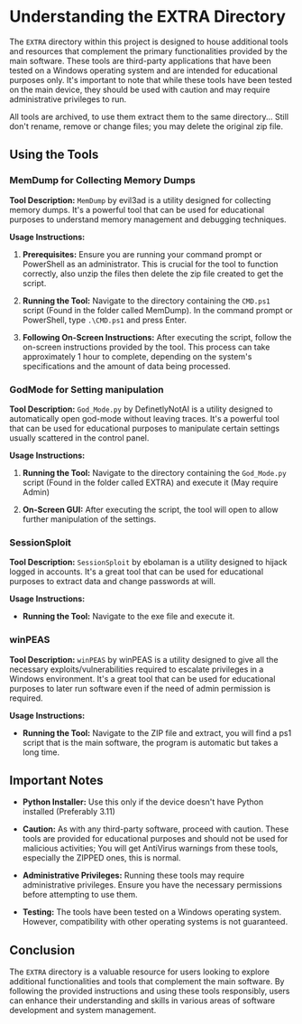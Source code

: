 # Understanding the EXTRA Directory

The `EXTRA` directory within this project is designed to house additional tools and resources that complement the primary functionalities provided by the main software. These tools are third-party applications that have been tested on a Windows operating system and are intended for educational purposes only. It's important to note that while these tools have been tested on the main device, they should be used with caution and may require administrative privileges to run.

All tools are archived, to use them extract them to the same directory... Still don't rename, remove or change files; you may delete the original zip file.

## Using the Tools

### MemDump for Collecting Memory Dumps

**Tool Description:** `MemDump` by evil3ad is a utility designed for collecting memory dumps. It's a powerful tool that can be used for educational purposes to understand memory management and debugging techniques.

**Usage Instructions:**

1. **Prerequisites:** Ensure you are running your command prompt or PowerShell as an administrator. This is crucial for the tool to function correctly, also unzip the files then delete the zip file created to get the script.

2. **Running the Tool:** Navigate to the directory containing the `CMD.ps1` script (Found in the folder called MemDump). In the command prompt or PowerShell, type `.\CMD.ps1` and press Enter.

3. **Following On-Screen Instructions:** After executing the script, follow the on-screen instructions provided by the tool. This process can take approximately 1 hour to complete, depending on the system's specifications and the amount of data being processed.

### GodMode for Setting manipulation

**Tool Description:** `God_Mode.py` by DefinetlyNotAI is a utility designed to automatically open god-mode without leaving traces. It's a powerful tool that can be used for educational purposes to manipulate certain settings usually scattered in the control panel.

**Usage Instructions:**

1. **Running the Tool:** Navigate to the directory containing the `God_Mode.py` script (Found in the folder called EXTRA) and execute it (May require Admin)

2. **On-Screen GUI:** After executing the script, the tool will open to allow further manipulation of the settings.

### SessionSploit

**Tool Description:** `SessionSploit` by ebolaman is a utility designed to hijack logged in accounts. It's a great tool that can be used for educational purposes to extract data and change passwords at will.

**Usage Instructions:**

- **Running the Tool:** Navigate to the exe file and execute it.

### winPEAS

**Tool Description:** `winPEAS` by winPEAS is a utility designed to give all the necessary exploits/vulnerabilities required to escalate privileges in a Windows environment. It's a great tool that can be used for educational purposes to later run software even if the need of admin permission is required.

**Usage Instructions:**

- **Running the Tool:** Navigate to the ZIP file and extract, you will find a ps1 script that is the main software, the program is automatic but takes a long time.


## Important Notes

- **Python Installer:** Use this only if the device doesn't have Python installed (Preferably 3.11)

- **Caution:** As with any third-party software, proceed with caution. These tools are provided for educational purposes and should not be used for malicious activities; You will get AntiVirus warnings from these tools, especially the ZIPPED ones, this is normal.

- **Administrative Privileges:** Running these tools may require administrative privileges. Ensure you have the necessary permissions before attempting to use them.

- **Testing:** The tools have been tested on a Windows operating system. However, compatibility with other operating systems is not guaranteed.

## Conclusion

The `EXTRA` directory is a valuable resource for users looking to explore additional functionalities and tools that complement the main software. By following the provided instructions and using these tools responsibly, users can enhance their understanding and skills in various areas of software development and system management.
